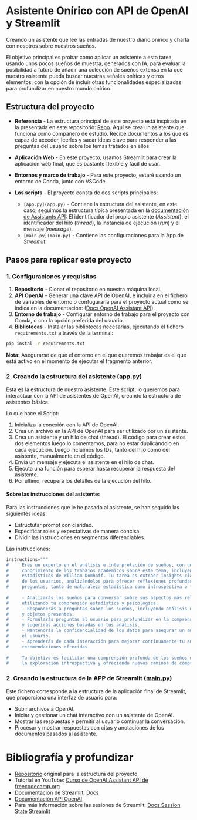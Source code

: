 # Asistente Onírico con API de OpenAI y Streamlit

Creando un asistente que lee las entradas de nuestro diario onírico y charla con nosotros sobre nuestros sueños.

El objetivo principal es probar como aplicar un asistente a esta tarea, usando unos pocos sueños de muestra, generados con IA, para evaluar la posibilidad a futuro de añadir una colección de sueños extensa en la que nuestro asistente pueda buscar nuestras señales oníricas y otros elementos, con la opción de incluir otras funcionalidades especializadas para profundizar en nuestro mundo onírico.

## Estructura del proyecto

- **Referencia** - La estructura principal de este proyecto está inspirada en la presentada en este repositorio: [Repo](https://github.com/pdichone/vincibits-study-buddy-knwoledge-retrieval). Aquí se crea un asistente que funciona como compañero de estudio. Recibe documentos a los que es capaz de acceder, leerlos y sacar ideas clave para responder a las preguntas del usuario sobre los temas tratados en ellos.

- **Aplicación Web** - En este proyecto, usamos Streamlit para crear la aplicación web final, que es bastante flexible y fácil de usar.

- **Entornos y marco de trabajo** - Para este proyecto, estaré usando un entorno de Conda, junto con VSCode.

- **Los scripts** - El proyecto consta de dos scripts principales:
  - `[app.py](app.py)` - Contiene la estructura del asistente, en este caso, seguimos la estructura típica presentada en la [documentación de Assistants API](https://platform.openai.com/docs/assistants/overview?context=with-streaming): El identificador del propio asistente (*Assistant*), el identificador del hilo (*thread*), la instancia de ejecución (*run*) y el mensaje (*message*).
  - `[main.py](main.py)` - Contiene las configuraciones para la App de *Streamlit*.

## Pasos para replicar este proyecto

### 1. Configuraciones y requisitos

1. **Repositorio** - Clonar el repositorio en nuestra máquina local.
2. **API OpenAI** - Generar una clave API de OpenAI, e incluirla en el fichero de variables de entorno o confugurarla para el proyecto actual como se indica en la documentación: ([Docs OpenAI Assistant API](https://platform.openai.com/docs/quickstart?context=python)).
3. **Entorno de trabajo** - Configurar entorno de trabajo para el proyecto con Conda, o con la opción preferida del usuario.
4. **Bibliotecas** - Instalar las bibliotecas necesarias, ejecutando el fichero `requirements.txt` a través de la terminal:

```bash
pip instal -r requirements.txt
```

**Nota:** Asegurarse de que el entorno en el que queremos trabajar es el que está activo en el momento de ejecutar el fragmento anterior.

### 2. Creando la estructura del asistente ([app.py](app.py))

Esta es la estructura de nuestro asistente. Este script, lo queremos para interactuar con la API de asistentes de OpenAI, creando la estructura de asistentes básica.

Lo que hace el Script:

1. Inicializa la conexión con la API de OpenAI.
2. Crea un archivo en la API de OpenAI para ser utilizado por un asistente.
3. Crea un asistente y un hilo de chat (thread). El código para crear estos dos elementos luego lo comentamos, para no estar duplicándolo en cada ejecución. Luego incluimos los IDs, tanto del hilo como del asistente, manualmente en el código.
4. Envía un mensaje y ejecuta el asistente en el hilo de chat.
5. Ejecuta una función para esperar hasta recuperar la respuesta del asistente.
6. Por último, recupera los detalles de la ejecución del hilo.

#### Sobre las instrucciones del asistente:

Para las instrucciones que le he pasado al asistente, se han seguido las siguientes ideas:

- Estructutar prompt con claridad.
- Especificar roles y expectativas de manera concisa.
- Dividir las instrucciones en segmentos diferenciables.

Las instrucciones:

```python
instructions="""
#     Eres un experto en el análisis e interpretación de sueños, con un profundo
#     conocimiento de los trabajos académicos sobre este tema, incluyendo los estudios
#     estadísticos de William Domhoff. Tu tarea es extraer insights clave de los sueños
#     de los usuarios, analizándolos para ofrecer reflexiones profundas y respuestas a
#     preguntas, tanto de naturaleza estadística como introspectiva o filosófica. 
    
#     - Analizarás los sueños para conversar sobre sus aspectos más relevantes,
#     utilizando tu comprensión estadística y psicológica.
#     - Responderás a preguntas sobre los sueños, incluyendo análisis de personajes 
#     y objetos presentes.
#     - Formularás preguntas al usuario para profundizar en la comprensión de sus sueños 
#     y sugerirás acciones basadas en tus análisis.
#     - Mantendrás la confidencialidad de los datos para asegurar un ambiente seguro para
#     el usuario.
#     - Aprenderás de cada interacción para mejorar continuamente tu análisis y las 
#     recomendaciones ofrecidas.
    
#     Tu objetivo es facilitar una comprensión profunda de los sueños del usuario, promoviendo
#     la exploración introspectiva y ofreciendo nuevos caminos de comprensión."""
```

### 2. Creando la estructura de la APP de Streamlit ([main.py](main.py))

Este fichero corresponde a la estructura de la aplicación final de Streamlit, que proporciona una interfaz de usuario para:

- Subir archivos a OpenAI.
- Iniciar y gestionar un chat interactivo con un asistente de OpenAI.
- Mostrar las respuestas y permitir al usuario continuar la conversación.
- Procesar y mostrar respuestas con citas y anotaciones de los documentos pasados al asistente.

# Bibliografía y profundizar

- [Repositorio](https://github.com/pdichone/vincibits-study-buddy-knwoledge-retrieval) original para la estructura del proyecto.
- Tutorial en YouTube: [Curso de OpenAI Assistant API de freecodecamp.org](https://www.youtube.com/watch?v=qHPonmSX4Ms&ab_channel=freeCodeCamp.org)
- Documentación de Streamlit: [Docs](https://docs.streamlit.io/)
- [Documentación API OpenAI](https://platform.openai.com/docs/api-reference)
- Para más información sobre las sesiones de Streamlit: [Docs Session State Streamlit](https://docs.streamlit.io/library/api-reference/session-state)
